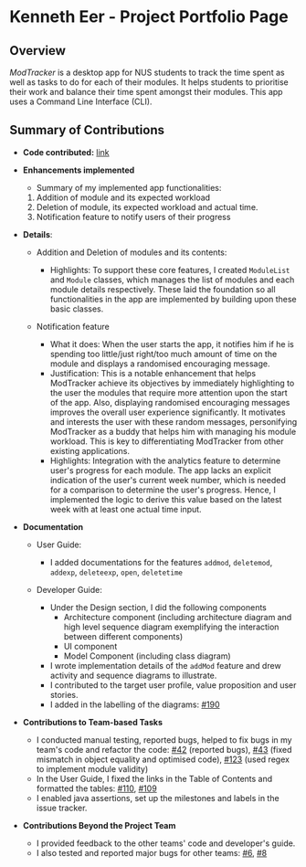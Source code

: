 # Kenneth Eer - Project Portfolio Page

## Overview
_ModTracker_ is a desktop app for NUS students to track the time spent 
as well as tasks to do for each of their modules.
It helps students to prioritise their work and 
balance their time spent amongst their modules. 
This app uses a Command Line Interface (CLI).

## Summary of Contributions

- **Code contributed:** [link](https://nus-cs2113-ay2021s1.github.io/tp-dashboard/#breakdown=true&search=&sort=groupTitle&sortWithin=title&since=2020-09-27&timeframe=commit&mergegroup=&groupSelect=groupByRepos&checkedFileTypes=docs~functional-code~test-code~other&tabOpen=true&tabType=authorship&tabAuthor=KennethEer&tabRepo=AY2021S1-CS2113T-F12-4%2Ftp%5Bmaster%5D&authorshipIsMergeGroup=false&authorshipFileTypes=docs~functional-code~test-code~other)

- **Enhancements implemented**
  - Summary of my implemented app functionalities:
  1. Addition of module and its expected workload
  1. Deletion of module, its expected workload and actual time.
  1. Notification feature to notify users of their progress

- **Details**: 
  - Addition and Deletion of modules and its contents: 
    - Highlights: To support these core features, I created `ModuleList` and `Module` classes, 
    which manages the list of modules and each module details respectively. 
    These laid the foundation so all functionalities in the app are implemented by building upon these basic classes.

  - Notification feature <br/>
    - What it does: When the user starts the app, it notifies him if he is spending too little/just right/too much amount of time on the module 
    and displays a randomised encouraging message.
    - Justification: This is a notable enhancement that helps ModTracker achieve its objectives by immediately highlighting to the user the modules that require more attention upon the start of the app. 
    Also, displaying randomised encouraging messages improves the overall user experience significantly.
    It motivates and interests the user with these random messages, personifying ModTracker as a buddy that helps 
    him with managing his module workload. This is key to differentiating ModTracker from other existing applications.
    - Highlights: Integration with the analytics feature to determine user's progress for each module. 
    The app lacks an explicit indication of the user's current week number, 
    which is needed for a comparison to determine the user's progress. Hence, I implemented the logic to derive this value based on the latest week with at least one actual time input.

- **Documentation**
  - User Guide:
    - I added documentations for the features `addmod`, `deletemod`, `addexp`, `deleteexp`, `open`, `deletetime`
    
  - Developer Guide:
    - Under the Design section, I did the following components
        - Architecture component (including architecture diagram and high level sequence diagram exemplifying the interaction between different components)
        - UI component  
        - Model Component (including class diagram)
    - I wrote implementation details of the `addMod` feature and drew activity and sequence diagrams to illustrate.
    - I contributed to the target user profile, value proposition and user stories.
    - I added in the labelling of the diagrams: [#190](https://github.com/AY2021S1-CS2113T-F12-4/tp/pull/190)

- **Contributions to Team-based Tasks**
  - I conducted manual testing, reported bugs, helped to fix bugs in my team's code and refactor the code: [#42](https://github.com/AY2021S1-CS2113T-F12-4/tp/issues/42) (reported bugs), [#43](https://github.com/AY2021S1-CS2113T-F12-4/tp/pull/43) (fixed mismatch in object equality and optimised code), [#123](https://github.com/AY2021S1-CS2113T-F12-4/tp/pull/123) (used regex to implement module validity)
  - In the User Guide, I fixed the links in the Table of Contents and formatted the tables: [#110](https://github.com/AY2021S1-CS2113T-F12-4/tp/pull/110/), [#109](https://github.com/AY2021S1-CS2113T-F12-4/tp/pull/109) 
  - I enabled java assertions, set up the milestones and labels in the issue tracker.

- **Contributions Beyond the Project Team**
  - I provided feedback to the other teams' code and developer's guide. 
  - I also tested and reported major bugs for other teams: [#6](https://github.com/KennethEer/ped/issues/6), [#8](https://github.com/KennethEer/ped/issues/8)
    
